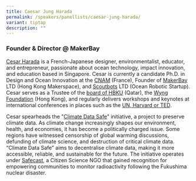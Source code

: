 ```yaml
---
title: Caesar Jung Harada
permalink: /speakers/panellists/caesar-jung-harada/
variant: tiptap
description: ""
---
```

<h3><strong>Founder &amp; Director @ MakerBay</strong></h3>
<p><a href="https://sg.linkedin.com/in/cesarharada" rel="noopener nofollow" target="_blank">Cesar Harada</a> is
a French-Japanese designer, environmentalist, educator, and entrepreneur,
passionate about ocean technology, impact innovation, and education based
in Singapore. Cesar is currently a candidate Ph.D. in Design and Ocean
Innovation at the <a href="https://www.cnam.eu/site-en/" rel="noopener noreferrer nofollow" target="_blank">CNAM</a> (France), Founder of <a href="http://makerbay.net/" rel="noopener noreferrer nofollow" target="_blank">MakerBay</a> LTD
(Hong Kong Makerspace), and <a href="https://www.scoutbots.com/" rel="noopener noreferrer nofollow" target="_blank">Scoutbots</a> LTD (Ocean Robotic Startup).
Cesar serves as a Trustee of the <a href="https://www.hbku.edu.qa/en/leadership" rel="noopener noreferrer nofollow" target="_blank">board of HBKU</a> (Qatar),
the <a href="https://wyng.hk/" rel="noopener noreferrer nofollow" target="_blank">Wyng Foundation</a> (Hong
Kong), and regularly delivers workshops and keynotes at international conferences
in places such as the <a href="https://www.notion.so/Talks-Teaching-436680694cc04359b854a0d594d9b0bb?pvs=21" rel="noopener noreferrer nofollow" target="_blank">UN, Harvard or TED</a>.</p>
<p>Cesar spearheads the "<a href="https://www.notion.so/Climate-Data-Safe-Hackathon-0-Concept-Dec-27-28-Online-1695957ed59a8054abc9d4b97043ddb6?pvs=21" rel="noopener noreferrer nofollow" target="_blank">Climate Data Safe</a>"
initiative, a project to preserve climate data. As climate change increasingly
shapes our environment, health, and economies, it has become a politically
charged issue. Some regions have witnessed censorship of global warming
discussions, defunding of climate science, and destruction of critical
climate data. “Climate Data Safe” aims to decentralise climate data, making
it more accessible, reliable, and sustainable for the future. The initiative
operates under <a href="https://safecast.org/" rel="noopener noreferrer nofollow" target="_blank">Safecast</a>,
a Citizen Science NGO that gained recognition for empowering communities
to monitor radioactivity following the Fukushima nuclear disaster.&nbsp;</p>